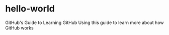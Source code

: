 # hello-world
GitHub's Guide to Learning GitHub
Using this guide to learn more about how GitHub works
